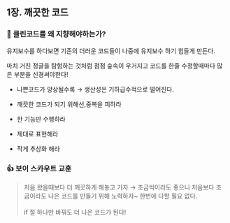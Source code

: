 ## 1장. 깨끗한 코드

### 🫵 클린코드를 왜 지향해야하는가?

유지보수를 하다보면 기존의 더러운 코드들이 나중에 유지보수 하기 힘들게 만든다.

마치 거친 정글을 탐험하는 것처럼 점점 숲속이 우거지고 코드를 한줄 수정할때마다 많은 부분을 신경써야한다!

- 나쁜코드가 양상될수록 → 생산성은 기하급수적으로 떨어진다.

- 깨끗한 코드가 되기 위해선,중복을 피하라
- 한 기능만 수행하라
- 제대로 표현해라
- 작게 추상화 해라

### 👍 보이 스카우트 교훈

> 처음 왔을때보다 더 깨끗하게 해놓고 가자 → 조금씩이라도 좋으니 처음보다 조금이라도 나은 코드를 만들기 위해 노력하자~ 한번에 다할 필요 없다. <br><br>if 절 하나만 바꿔도 더 나은 코드가 된다!
